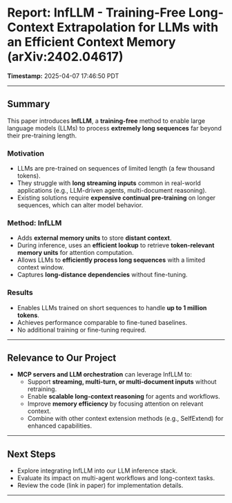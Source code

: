 # Report: InfLLM - Training-Free Long-Context Extrapolation for LLMs with an Efficient Context Memory (arXiv:2402.04617)

**Timestamp:** 2025-04-07 17:46:50 PDT

---

## Summary

This paper introduces **InfLLM**, a **training-free** method to enable large language models (LLMs) to process **extremely long sequences** far beyond their pre-training length.

### Motivation

- LLMs are pre-trained on sequences of limited length (a few thousand tokens).
- They struggle with **long streaming inputs** common in real-world applications (e.g., LLM-driven agents, multi-document reasoning).
- Existing solutions require **expensive continual pre-training** on longer sequences, which can alter model behavior.

### Method: InfLLM

- Adds **external memory units** to store **distant context**.
- During inference, uses an **efficient lookup** to retrieve **token-relevant memory units** for attention computation.
- Allows LLMs to **efficiently process long sequences** with a limited context window.
- Captures **long-distance dependencies** without fine-tuning.

### Results

- Enables LLMs trained on short sequences to handle **up to 1 million tokens**.
- Achieves performance comparable to fine-tuned baselines.
- No additional training or fine-tuning required.

---

## Relevance to Our Project

- **MCP servers and LLM orchestration** can leverage InfLLM to:
  - Support **streaming, multi-turn, or multi-document inputs** without retraining.
  - Enable **scalable long-context reasoning** for agents and workflows.
  - Improve **memory efficiency** by focusing attention on relevant context.
  - Combine with other context extension methods (e.g., SelfExtend) for enhanced capabilities.

---

## Next Steps

- Explore integrating InfLLM into our LLM inference stack.
- Evaluate its impact on multi-agent workflows and long-context tasks.
- Review the code (link in paper) for implementation details.

---
